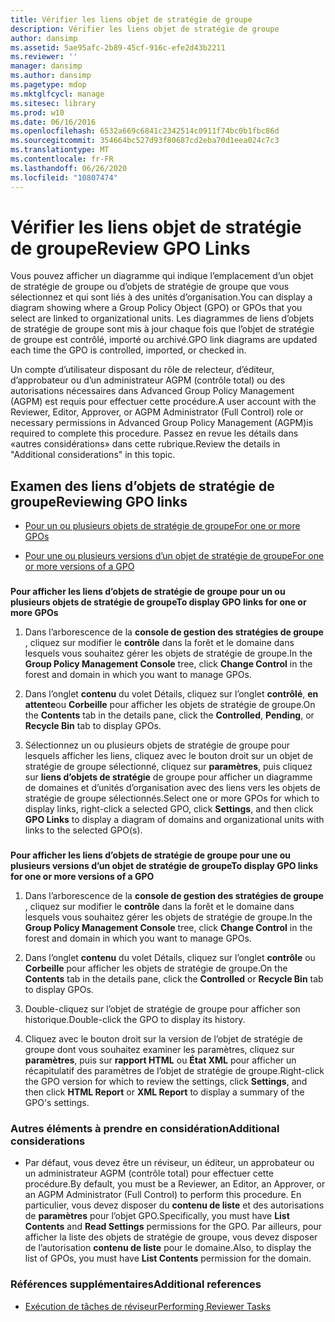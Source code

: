 ```yaml
---
title: Vérifier les liens objet de stratégie de groupe
description: Vérifier les liens objet de stratégie de groupe
author: dansimp
ms.assetid: 5ae95afc-2b89-45cf-916c-efe2d43b2211
ms.reviewer: ''
manager: dansimp
ms.author: dansimp
ms.pagetype: mdop
ms.mktglfcycl: manage
ms.sitesec: library
ms.prod: w10
ms.date: 06/16/2016
ms.openlocfilehash: 6532a669c6841c2342514c0911f74bc0b1fbc86d
ms.sourcegitcommit: 354664bc527d93f80687cd2eba70d1eea024c7c3
ms.translationtype: MT
ms.contentlocale: fr-FR
ms.lasthandoff: 06/26/2020
ms.locfileid: "10807474"
---
```

# <span data-ttu-id="34fed-103">Vérifier les liens objet de stratégie de groupe</span><span class="sxs-lookup"><span data-stu-id="34fed-103">Review GPO Links</span></span>


<span data-ttu-id="34fed-104">Vous pouvez afficher un diagramme qui indique l’emplacement d’un objet de stratégie de groupe ou d’objets de stratégie de groupe que vous sélectionnez et qui sont liés à des unités d’organisation.</span><span class="sxs-lookup"><span data-stu-id="34fed-104">You can display a diagram showing where a Group Policy Object (GPO) or GPOs that you select are linked to organizational units.</span></span> <span data-ttu-id="34fed-105">Les diagrammes de liens d’objets de stratégie de groupe sont mis à jour chaque fois que l’objet de stratégie de groupe est contrôlé, importé ou archivé.</span><span class="sxs-lookup"><span data-stu-id="34fed-105">GPO link diagrams are updated each time the GPO is controlled, imported, or checked in.</span></span>

<span data-ttu-id="34fed-106">Un compte d’utilisateur disposant du rôle de relecteur, d’éditeur, d’approbateur ou d’un administrateur AGPM (contrôle total) ou des autorisations nécessaires dans Advanced Group Policy Management (AGPM) est requis pour effectuer cette procédure.</span><span class="sxs-lookup"><span data-stu-id="34fed-106">A user account with the Reviewer, Editor, Approver, or AGPM Administrator (Full Control) role or necessary permissions in Advanced Group Policy Management (AGPM)is required to complete this procedure.</span></span> <span data-ttu-id="34fed-107">Passez en revue les détails dans «autres considérations» dans cette rubrique.</span><span class="sxs-lookup"><span data-stu-id="34fed-107">Review the details in "Additional considerations" in this topic.</span></span>

## <span data-ttu-id="34fed-108">Examen des liens d’objets de stratégie de groupe</span><span class="sxs-lookup"><span data-stu-id="34fed-108">Reviewing GPO links</span></span>


-   [<span data-ttu-id="34fed-109">Pour un ou plusieurs objets de stratégie de groupe</span><span class="sxs-lookup"><span data-stu-id="34fed-109">For one or more GPOs</span></span>](#bkmk-gpos)

-   [<span data-ttu-id="34fed-110">Pour une ou plusieurs versions d’un objet de stratégie de groupe</span><span class="sxs-lookup"><span data-stu-id="34fed-110">For one or more versions of a GPO</span></span>](#bkmk-gpo-versions)

### <a href="" id="bkmk-gpos"></a>

**<span data-ttu-id="34fed-111">Pour afficher les liens d’objets de stratégie de groupe pour un ou plusieurs objets de stratégie de groupe</span><span class="sxs-lookup"><span data-stu-id="34fed-111">To display GPO links for one or more GPOs</span></span>**

1.  <span data-ttu-id="34fed-112">Dans l’arborescence de la **console de gestion des stratégies de groupe** , cliquez sur modifier le **contrôle** dans la forêt et le domaine dans lesquels vous souhaitez gérer les objets de stratégie de groupe.</span><span class="sxs-lookup"><span data-stu-id="34fed-112">In the **Group Policy Management Console** tree, click **Change Control** in the forest and domain in which you want to manage GPOs.</span></span>

2.  <span data-ttu-id="34fed-113">Dans l’onglet **contenu** du volet Détails, cliquez sur l’onglet **contrôlé**, **en attente**ou **Corbeille** pour afficher les objets de stratégie de groupe.</span><span class="sxs-lookup"><span data-stu-id="34fed-113">On the **Contents** tab in the details pane, click the **Controlled**, **Pending**, or **Recycle Bin** tab to display GPOs.</span></span>

3.  <span data-ttu-id="34fed-114">Sélectionnez un ou plusieurs objets de stratégie de groupe pour lesquels afficher les liens, cliquez avec le bouton droit sur un objet de stratégie de groupe sélectionné, cliquez sur **paramètres**, puis cliquez sur **liens d’objets de stratégie** de groupe pour afficher un diagramme de domaines et d’unités d’organisation avec des liens vers les objets de stratégie de groupe sélectionnés.</span><span class="sxs-lookup"><span data-stu-id="34fed-114">Select one or more GPOs for which to display links, right-click a selected GPO, click **Settings**, and then click **GPO Links** to display a diagram of domains and organizational units with links to the selected GPO(s).</span></span>

### <a href="" id="bkmk-gpo-versions"></a>

**<span data-ttu-id="34fed-115">Pour afficher les liens d’objets de stratégie de groupe pour une ou plusieurs versions d’un objet de stratégie de groupe</span><span class="sxs-lookup"><span data-stu-id="34fed-115">To display GPO links for one or more versions of a GPO</span></span>**

1.  <span data-ttu-id="34fed-116">Dans l’arborescence de la **console de gestion des stratégies de groupe** , cliquez sur modifier le **contrôle** dans la forêt et le domaine dans lesquels vous souhaitez gérer les objets de stratégie de groupe.</span><span class="sxs-lookup"><span data-stu-id="34fed-116">In the **Group Policy Management Console** tree, click **Change Control** in the forest and domain in which you want to manage GPOs.</span></span>

2.  <span data-ttu-id="34fed-117">Dans l’onglet **contenu** du volet Détails, cliquez sur l’onglet **contrôle** ou **Corbeille** pour afficher les objets de stratégie de groupe.</span><span class="sxs-lookup"><span data-stu-id="34fed-117">On the **Contents** tab in the details pane, click the **Controlled** or **Recycle Bin** tab to display GPOs.</span></span>

3.  <span data-ttu-id="34fed-118">Double-cliquez sur l’objet de stratégie de groupe pour afficher son historique.</span><span class="sxs-lookup"><span data-stu-id="34fed-118">Double-click the GPO to display its history.</span></span>

4.  <span data-ttu-id="34fed-119">Cliquez avec le bouton droit sur la version de l’objet de stratégie de groupe dont vous souhaitez examiner les paramètres, cliquez sur **paramètres**, puis sur **rapport HTML** ou **État XML** pour afficher un récapitulatif des paramètres de l’objet de stratégie de groupe.</span><span class="sxs-lookup"><span data-stu-id="34fed-119">Right-click the GPO version for which to review the settings, click **Settings**, and then click **HTML Report** or **XML Report** to display a summary of the GPO's settings.</span></span>

### <span data-ttu-id="34fed-120">Autres éléments à prendre en considération</span><span class="sxs-lookup"><span data-stu-id="34fed-120">Additional considerations</span></span>

-   <span data-ttu-id="34fed-121">Par défaut, vous devez être un réviseur, un éditeur, un approbateur ou un administrateur AGPM (contrôle total) pour effectuer cette procédure.</span><span class="sxs-lookup"><span data-stu-id="34fed-121">By default, you must be a Reviewer, an Editor, an Approver, or an AGPM Administrator (Full Control) to perform this procedure.</span></span> <span data-ttu-id="34fed-122">En particulier, vous devez disposer du **contenu de liste** et des autorisations de **paramètres** pour l’objet GPO.</span><span class="sxs-lookup"><span data-stu-id="34fed-122">Specifically, you must have **List Contents** and **Read Settings** permissions for the GPO.</span></span> <span data-ttu-id="34fed-123">Par ailleurs, pour afficher la liste des objets de stratégie de groupe, vous devez disposer de l’autorisation **contenu de liste** pour le domaine.</span><span class="sxs-lookup"><span data-stu-id="34fed-123">Also, to display the list of GPOs, you must have **List Contents** permission for the domain.</span></span>

### <span data-ttu-id="34fed-124">Références supplémentaires</span><span class="sxs-lookup"><span data-stu-id="34fed-124">Additional references</span></span>

-   [<span data-ttu-id="34fed-125">Exécution de tâches de réviseur</span><span class="sxs-lookup"><span data-stu-id="34fed-125">Performing Reviewer Tasks</span></span>](performing-reviewer-tasks-agpm30ops.md)

 

 





